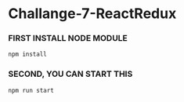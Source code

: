 # Challange-7-ReactRedux

### FIRST INSTALL NODE MODULE
```
npm install

```

### SECOND, YOU CAN START THIS 
```
npm run start

```
